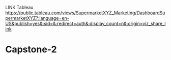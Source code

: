 LINK Tableau https://public.tableau.com/views/SupermarketXYZ_Marketing/DashboardSupermarketXYZ?:language=en-US&publish=yes&:sid=&:redirect=auth&:display_count=n&:origin=viz_share_link

# Capstone-2
